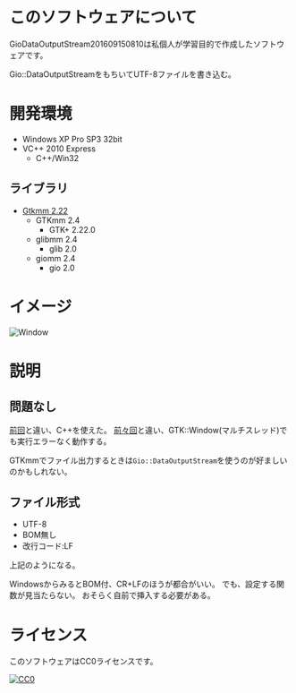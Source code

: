 ﻿# このソフトウェアについて #

GioDataOutputStream201609150810は私個人が学習目的で作成したソフトウェアです。

Gio::DataOutputStreamをもちいてUTF-8ファイルを書き込む。

# 開発環境 #

* Windows XP Pro SP3 32bit
* VC++ 2010 Express
    * C++/Win32

## ライブラリ ##

* [Gtkmm 2.22](http://ftp.gnome.org/pub/GNOME/binaries/win32/gtkmm/2.22/gtkmm-win32-devel-2.22.0-2.exe)
    * GTKmm 2.4
        * GTK+ 2.22.0
    * glibmm 2.4
        * glib 2.0
    * giomm 2.4
        * gio 2.0

# イメージ #

![Window](https://cdn-ak.f.st-hatena.com/images/fotolife/y/ytyaru/20160912/20160912231342.png)

# 説明 #

## 問題なし ##

[前回](https://github.com/ytyaru/GlibUstringFile201609141732)と違い、C++を使えた。
[前々回](https://github.com/ytyaru/GtkOnFstream201609130731)と違い、GTK::Window(マルチスレッド)でも実行エラーなく動作する。

GTKmmでファイル出力するときは`Gio::DataOutputStream`を使うのが好ましいのかもしれない。

## ファイル形式 ##

* UTF-8
* BOM無し
* 改行コード:LF

上記のようになる。

WindowsからみるとBOM付、CR+LFのほうが都合がいい。
でも、設定する関数が見当たらない。
おそらく自前で挿入する必要がある。

# ライセンス #

このソフトウェアはCC0ライセンスです。

[![CC0](http://i.creativecommons.org/p/zero/1.0/88x31.png "CC0")](http://creativecommons.org/publicdomain/zero/1.0/deed.ja)
